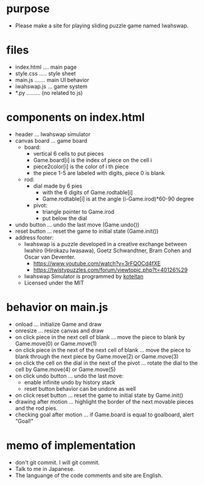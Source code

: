 # purpose
- Please make a site for playing sliding puzzle game named Iwahswap.

# files
- index.html .... main page
- style.css ..... style sheet
- main.js ....... main UI behavior
- iwahswap.js ... game system
- \*.py ......... (no related to js)

# components on index.html
- header ... Iwahswap simulator
- canvas board ... game board
  - board:
    - vertical 6 cells to put pieces
    - Game.board[i] is the index of piece on the cell i
    - piece2color[i] is the color of i th piece
    - the piece 1-5 are labeled with digits, piece 0 is blank
  - rod:
    - dial made by 6 pies
      - with the 6 digits of Game.rodtable[i]
      - Game.rodtable[i] is at the angle (i-Game.irod)*60-90 degree
    - pivot:
      - triangle pointer to Game.irod
      - put below the dial
- undo button ... undo the last move (Game.undo())
- reset button ... reset the game to initial state (Game.init())
- address footer:
  - Iwahswap is a puzzle developed in a creative exchange between Iwahiro (Hirokazu Iwasawa), Goetz Schwandtner, Bram Cohen and Oscar van Deventer.
    - https://www.youtube.com/watch?v=3rFQOCd4fXE
    - https://twistypuzzles.com/forum/viewtopic.php?t=40126%29
  - Iwahswap Simulator is programmed by <a href="https://twitter.com/koteitan">koteitan</a>
  - Licensed under the MIT

# behavior on main.js
- onload ... initialize Game and draw
- onresize ... resize canvas and draw
- on click piece in the next cell of blank ... move the piece to blank by Game.move(0) or Game.move(1)
- on click piece in the next of the next cell of blank ... move the piece to blank through the next piece by Game.move(2) or Game.move(3)
- on click the cell on the dial in the next of the pivot ... rotate the dial to the cell by Game.move(4) or Game.move(5)
- on click undo button ... undo the last move:
  - enable infinite undo by history stack
  - reset button behavior can be undone as well
- on click reset button ... reset the game to initial state by Game.init()
- drawing after motion ... highlight the border of the next movable pieces and the rod pies.
- checking goal after motion ... if Game.board is equal to goalboard, alert "Goal!"

# memo of implementation
- don't git commit. I will git commit.
- Talk to me in Japanese.
- The languange of the code comments and site are English.

